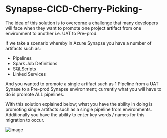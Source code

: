 # Synapse-CICD-Cherry-Picking-

The idea of this solution is to overcome a challenge that many developers will face when they want to promote one project artifact from one environment to another i.e. UAT to Pre-prod. 

If we take a scenario whereby in Azure Synapse you have a number of artifacts such as:

- Pipelines
- Spark Job Definitions
- SQLScripts
- Linked Services 

And you wanted to promote a single artifact such as 1 Pipeline from a UAT Synase to a Pre-prod Synapse environment; currently what you will have to do is promote ALL pipelines.

With this solution explained below; what you have the ability in doing is promoting single artifacts such as a single pipeline from environments. Additionally you have the ability to enter key words / names for this migration to occur.

![image](https://user-images.githubusercontent.com/72390693/169803148-dff5c15f-fbd0-4403-a99a-e0c854a4acde.png)

